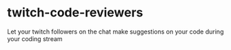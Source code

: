 # twitch-code-reviewers
Let your twitch followers on the chat make suggestions on your code during your coding stream
